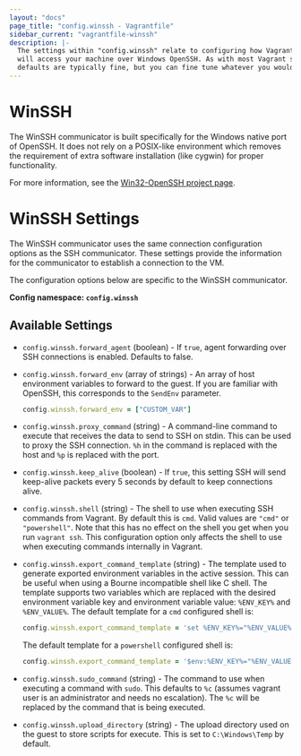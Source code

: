 ```yaml
---
layout: "docs"
page_title: "config.winssh - Vagrantfile"
sidebar_current: "vagrantfile-winssh"
description: |-
  The settings within "config.winssh" relate to configuring how Vagrant
  will access your machine over Windows OpenSSH. As with most Vagrant settings, the
  defaults are typically fine, but you can fine tune whatever you would like.
---
```


# WinSSH

The WinSSH communicator is built specifically for the Windows native
port of OpenSSH. It does not rely on a POSIX-like environment which
removes the requirement of extra software installation (like cygwin)
for proper functionality.

For more information, see the [Win32-OpenSSH project page](https://github.com/PowerShell/Win32-OpenSSH/).

# WinSSH Settings

The WinSSH communicator uses the same connection configuration options
as the SSH communicator. These settings provide the information for the
communicator to establish a connection to the VM.

The configuration options below are specific to the WinSSH communicator.

**Config namespace: `config.winssh`**

## Available Settings

* `config.winssh.forward_agent` (boolean) - If `true`, agent forwarding over SSH
connections is enabled. Defaults to false.

* `config.winssh.forward_env` (array of strings) - An array of host environment
variables to forward to the guest. If you are familiar with OpenSSH, this corresponds
to the `SendEnv` parameter.

    ```ruby
    config.winssh.forward_env = ["CUSTOM_VAR"]
    ```
* `config.winssh.proxy_command` (string) - A command-line command to execute that
receives the data to send to SSH on stdin. This can be used to proxy the SSH connection.
`%h` in the command is replaced with the host and `%p` is replaced with the port.

* `config.winssh.keep_alive` (boolean) - If `true`, this setting SSH will send keep-alive
packets every 5 seconds by default to keep connections alive.

* `config.winssh.shell` (string) - The shell to use when executing SSH commands from
Vagrant. By default this is `cmd`. Valid values are `"cmd"` or `"powershell"`.
Note that this has no effect on the shell you get when you run `vagrant ssh`.
This configuration option only affects the shell to use when executing commands
internally in Vagrant.

* `config.winssh.export_command_template` (string) - The template used to generate
exported environment variables in the active session. This can be useful
when using a Bourne incompatible shell like C shell. The template supports
two variables which are replaced with the desired environment variable key and
environment variable value: `%ENV_KEY%` and `%ENV_VALUE%`. The default template
for a `cmd` configured shell is:

    ```ruby
    config.winssh.export_command_template = 'set %ENV_KEY%="%ENV_VALUE%"'
    ```

    The default template for a `powershell` configured shell is:

    ```ruby
    config.winssh.export_command_template = '$env:%ENV_KEY%="%ENV_VALUE%"'
    ```

* `config.winssh.sudo_command` (string) - The command to use when executing a command
with `sudo`. This defaults to `%c` (assumes vagrant user is an administrator
and needs no escalation). The `%c` will be replaced by the command that is
being executed.

* `config.winssh.upload_directory` (string) - The upload directory used on the guest
to store scripts for execute. This is set to `C:\Windows\Temp` by default.
